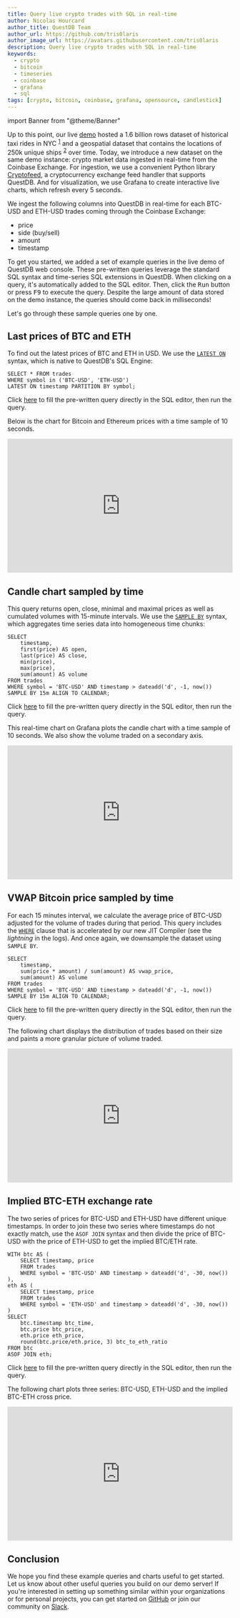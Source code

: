 ```yaml
---
title: Query live crypto trades with SQL in real-time
author: Nicolas Hourcard
author_title: QuestDB Team
author_url: https://github.com/tris0laris
author_image_url: https://avatars.githubusercontent.com/tris0laris
description: Query live crypto trades with SQL in real-time
keywords:
  - crypto
  - bitcoin
  - timeseries
  - coinbase
  - grafana
  - sql
tags: [crypto, bitcoin, coinbase, grafana, opensource, candlestick]
---
```


import Banner from "@theme/Banner"

<Banner
  alt="Latest features in QuestDB version 6.2 including SQL JIT compiler"
  height={360}
  src="/img/blog/2022-04-12/cover.png"
  width={650}
/>

Up to this point, our live [demo](https://demo.questdb.io/) hosted a 1.6 billion
rows dataset of historical taxi rides in NYC <sup>[1]</sup> and a geospatial
dataset that contains the locations of 250k unique ships <sup>[2]</sup> over
time. Today, we introduce a new dataset on the same demo instance: crypto market
data ingested in real-time from the Coinbase Exchange. For ingestion, we use a
convenient Python library [Cryptofeed](https://github.com/bmoscon/cryptofeed), a
cryptocurrency exchange feed handler that supports QuestDB. And for
visualization, we use Grafana to create interactive live charts, which refresh
every 5 seconds.

<!--truncate-->

We ingest the following columns into QuestDB in real-time for each BTC-USD and
ETH-USD trades coming through the Coinbase Exchange:

- price
- side (buy/sell)
- amount
- timestamp

To get you started, we added a set of example queries in the live demo of
QuestDB web console. These pre-written queries leverage the standard SQL syntax
and time-series SQL extensions in QuestDB. When clicking on a query, it's
automatically added to the SQL editor. Then, click the <kbd>Run</kbd> button or
press <kbd>F9</kbd> to execute the query. Despite the large amount of data
stored on the demo instance, the queries should come back in milliseconds!

Let's go through these sample queries one by one.

## Last prices of BTC and ETH

To find out the latest prices of BTC and ETH in USD. We use the
[`LATEST ON`](https://questdb.io/docs/reference/sql/latest-on) syntax, which is
native to QuestDB's SQL Engine:

```questdb-sql title="Latest BTC and ETH prices"
SELECT * FROM trades
WHERE symbol in ('BTC-USD', 'ETH-USD')
LATEST ON timestamp PARTITION BY symbol;
```

Click
[here](https://demo.questdb.io/?query=SELECT%20%2a%20FROM%20trades%0AWHERE%20symbol%20in%20%28%27BTC-USD%27%2C%20%27ETH-USD%27%29%0ALATEST%20ON%20timestamp%20PARTITION%20BY%20symbol%3B)
to fill the pre-written query directly in the SQL editor, then run the query.

Below is the chart for Bitcoin and Ethereum prices with a time sample of 10
seconds.

<iframe
  src="https://dashboard.questdb.io/d-solo/624FG0snk/public-dashboard-1?orgId=1&panelId=10&refresh=5s"
  width="100%"
  height="300"
  frameborder="0"
></iframe>

## Candle chart sampled by time

This query returns open, close, minimal and maximal prices as well as cumulated
volumes with 15-minute intervals. We use the
[`SAMPLE BY`](https://questdb.io/docs/reference/sql/sample-by/) syntax, which
aggregates time series data into homogeneous time chunks:

```questdb-sql title="Candle chart with 15-minute intervals"
SELECT 
    timestamp,
    first(price) AS open,
    last(price) AS close,
    min(price),
    max(price),
    sum(amount) AS volume
FROM trades
WHERE symbol = 'BTC-USD' AND timestamp > dateadd('d', -1, now())
SAMPLE BY 15m ALIGN TO CALENDAR;
```

Click
[here](https://demo.questdb.io/?query=SELECT%20%0A%20%20%20%20timestamp%2C%0A%20%20%20%20first%28price%29%20AS%20open%2C%0A%20%20%20%20last%28price%29%20AS%20close%2C%0A%20%20%20%20min%28price%29%2C%0A%20%20%20%20max%28price%29%2C%0A%20%20%20%20sum%28amount%29%20AS%20volume%0AFROM%20trades%0AWHERE%20symbol%20%3D%20%27BTC-USD%27%20AND%20timestamp%20%3E%20dateadd%28%27d%27%2C%20-1%2C%20now%28%29%29%0ASAMPLE%20BY%2015m%20ALIGN%20TO%20CALENDAR%3B)
to fill the pre-written query directly in the SQL editor, then run the query.

This real-time chart on Grafana plots the candle chart with a time sample of 10
seconds. We also show the volume traded on a secondary axis.

<iframe
  src="https://dashboard.questdb.io/d-solo/624FG0snk/public-dashboard-1?orgId=1&panelId=8&refresh=5s"
  width="100%"
  height="300"
  frameborder="0"
></iframe>

## VWAP Bitcoin price sampled by time

For each 15 minutes interval, we calculate the average price of BTC-USD adjusted
for the volume of trades during that period. This query includes the
[`WHERE`](https://questdb.io/docs/reference/sql/where/) clause that is
accelerated by our new JIT Compiler (see the _lightning_ in the logs). And once
again, we downsample the dataset using `SAMPLE BY`.

```questdb-sql title="Volume-weighted average price"
SELECT 
    timestamp,
    sum(price * amount) / sum(amount) AS vwap_price,
    sum(amount) AS volume
FROM trades
WHERE symbol = 'BTC-USD' AND timestamp > dateadd('d', -1, now())
SAMPLE BY 15m ALIGN TO CALENDAR;
```

Click
[here](https://demo.questdb.io/?query=SELECT%20%0A%20%20%20%20timestamp%2C%0A%20%20%20%20sum%28price%20%2a%20amount%29%20%2F%20sum%28amount%29%20AS%20vwap_price%2C%0A%20%20%20%20sum%28amount%29%20AS%20volume%0AFROM%20trades%0AWHERE%20symbol%20%3D%20%27BTC-USD%27%20AND%20timestamp%20%3E%20dateadd%28%27d%27%2C%20-1%2C%20now%28%29%29%0ASAMPLE%20BY%2015m%20ALIGN%20TO%20CALENDAR%3B)
to fill the pre-written query directly in the SQL editor, then run the query.

The following chart displays the distribution of trades based on their size and
paints a more granular picture of volume traded.

<iframe
  src="https://dashboard.questdb.io/d-solo/624FG0snk/public-dashboard-1?orgId=1&panelId=12&refresh=5s"
  width="100%"
  height="300"
  frameborder="0"
></iframe>

## Implied BTC-ETH exchange rate

The two series of prices for BTC-USD and ETH-USD have different unique
timestamps. In order to join these two series where timestamps do not exactly
match, use the `ASOF JOIN` syntax and then divide the price of BTC-USD with the
price of ETH-USD to get the implied BTC/ETH rate.

```questdb-sql title="Implied BTC-ETH exchange rate"
WITH btc AS (
    SELECT timestamp, price
    FROM trades
    WHERE symbol = 'BTC-USD' AND timestamp > dateadd('d', -30, now())
), 
eth AS (
    SELECT timestamp, price
    FROM trades
    WHERE symbol = 'ETH-USD' and timestamp > dateadd('d', -30, now())
)
SELECT 
    btc.timestamp btc_time, 
    btc.price btc_price, 
    eth.price eth_price, 
    round(btc.price/eth.price, 3) btc_to_eth_ratio
FROM btc
ASOF JOIN eth;
```

Click
[here](https://demo.questdb.io/?query=WITH%20btc%20AS%20%28%0A%20%20%20%20SELECT%20timestamp%2C%20price%0A%20%20%20%20FROM%20trades%0A%20%20%20%20WHERE%20symbol%20%3D%20%27BTC-USD%27%20AND%20timestamp%20%3E%20dateadd%28%27d%27%2C%20-30%2C%20now%28%29%29%0A%29%2C%20%0Aeth%20AS%20%28%0A%20%20%20%20SELECT%20timestamp%2C%20price%0A%20%20%20%20FROM%20trades%0A%20%20%20%20WHERE%20symbol%20%3D%20%27ETH-USD%27%20and%20timestamp%20%3E%20dateadd%28%27d%27%2C%20-30%2C%20now%28%29%29%0A%29%0ASELECT%20%0A%20%20%20%20btc.timestamp%20btc_time%2C%20%0A%20%20%20%20btc.price%20btc_price%2C%20%0A%20%20%20%20eth.price%20eth_price%2C%20%0A%20%20%20%20round%28btc.price%2Feth.price%2C%203%29%20btc_to_eth_ratio%0AFROM%20btc%0AASOF%20JOIN%20eth%3B)
to fill the pre-written query directly in the SQL editor, then run the query.

The following chart plots three series: BTC-USD, ETH-USD and the implied BTC-ETH
cross price.

<iframe
  src="https://dashboard.questdb.io/d-solo/624FG0snk/public-dashboard-1?orgId=1&panelId=14&refresh=5s"
  width="100%"
  height="300"
  frameborder="0"
></iframe>

## Conclusion

We hope you find these example queries and charts useful to get started. Let us
know about other useful queries you build on our demo server! If you're
interested in setting up something similar within your organizations or for
personal projects, you can get started on
[GitHub](https://github.com/questdb/questdb#try-questdb) or join our community
on [Slack]({@slackUrl@}).

[1]: https://news.ycombinator.com/item?id=23616878
[2]:
  https://www.reddit.com/r/programming/comments/q1vnfi/demo_geospatial_and_timeseries_queries_on_250k/
